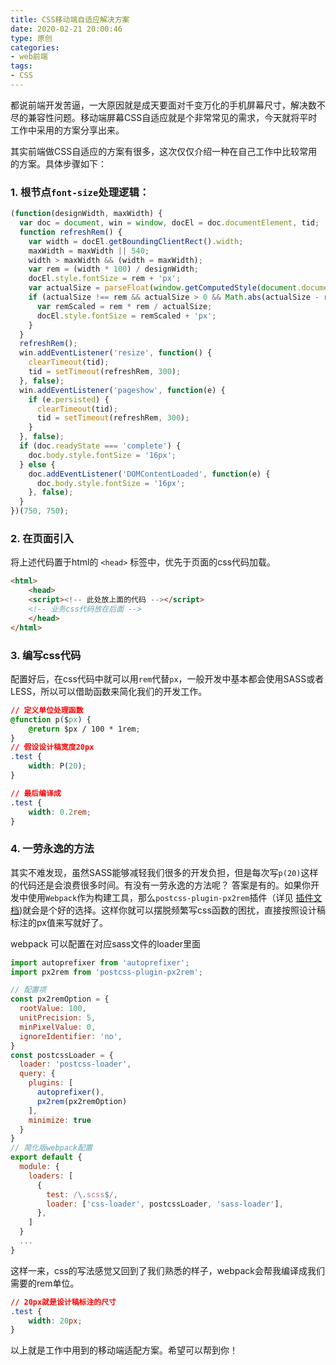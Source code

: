 ```yaml
---
title: CSS移动端自适应解决方案
date: 2020-02-21 20:00:46
type: 原创
categories:
- web前端
tags:
- CSS
---
```


都说前端开发苦逼，一大原因就是成天要面对千变万化的手机屏幕尺寸，解决数不尽的兼容性问题。移动端屏幕CSS自适应就是个非常常见的需求，今天就将平时工作中采用的方案分享出来。
<!--more-->
其实前端做CSS自适应的方案有很多，这次仅仅介绍一种在自己工作中比较常用的方案。具体步骤如下：

### 1. 根节点`font-size`处理逻辑：
```javascript
(function(designWidth, maxWidth) {
  var doc = document, win = window, docEl = doc.documentElement, tid;
  function refreshRem() {
    var width = docEl.getBoundingClientRect().width;
    maxWidth = maxWidth || 540;
    width > maxWidth && (width = maxWidth);
    var rem = (width * 100) / designWidth;
    docEl.style.fontSize = rem + 'px';
    var actualSize = parseFloat(window.getComputedStyle(document.documentElement)['font-size']);
    if (actualSize !== rem && actualSize > 0 && Math.abs(actualSize - rem) > 1) {
      var remScaled = rem * rem / actualSize;
      docEl.style.fontSize = remScaled + 'px';
    }
  }
  refreshRem();
  win.addEventListener('resize', function() {
    clearTimeout(tid);
    tid = setTimeout(refreshRem, 300);
  }, false);
  win.addEventListener('pageshow', function(e) {
    if (e.persisted) {
      clearTimeout(tid);
      tid = setTimeout(refreshRem, 300);
    }
  }, false);
  if (doc.readyState === 'complete') {
    doc.body.style.fontSize = '16px';
  } else {
    doc.addEventListener('DOMContentLoaded', function(e) {
      doc.body.style.fontSize = '16px';
    }, false);
  }
})(750, 750);
```

### 2. 在页面引入
将上述代码置于html的 `<head>` 标签中，优先于页面的css代码加载。
```html
<html>
    <head>
    <script><!-- 此处放上面的代码 --></script>
    <!-- 业务css代码放在后面 -->
    </head>
</html>
```

### 3. 编写css代码
配置好后，在css代码中就可以用`rem`代替`px`，一般开发中基本都会使用SASS或者LESS，所以可以借助函数来简化我们的开发工作。
```css
// 定义单位处理函数
@function p($px) {
    @return $px / 100 * 1rem;
}
// 假设设计稿宽度20px
.test {
    width: P(20);
}

// 最后编译成
.test {
    width: 0.2rem;
}
```

### 4. 一劳永逸的方法
其实不难发现，虽然SASS能够减轻我们很多的开发负担，但是每次写`p(20)`这样的代码还是会浪费很多时间。有没有一劳永逸的方法呢？
答案是有的。如果你开发中使用`Webpack`作为构建工具，那么`postcss-plugin-px2rem`插件（详见 [插件文档](https://github.com/pigcan/postcss-plugin-px2rem "插件文档"))就会是个好的选择。这样你就可以摆脱频繁写css函数的困扰，直接按照设计稿标注的px值来写就好了。

webpack 可以配置在对应sass文件的loader里面
```JavaScript
import autoprefixer from 'autoprefixer';
import px2rem from 'postcss-plugin-px2rem';

// 配置项
const px2remOption = {
  rootValue: 100,
  unitPrecision: 5,
  minPixelValue: 0,
  ignoreIdentifier: 'no',
}
const postcssLoader = {
  loader: 'postcss-loader',
  query: {
    plugins: [
      autoprefixer(),
      px2rem(px2remOption)
    ],
    minimize: true
  }
}
// 简化版webpack配置
export default {
  module: {
    loaders: [
      {
        test: /\.scss$/,
        loader: ['css-loader', postcssLoader, 'sass-loader'],
      },
    ]
  }
  ...
}
```

这样一来，css的写法感觉又回到了我们熟悉的样子，webpack会帮我编译成我们需要的rem单位。
```css
// 20px就是设计稿标注的尺寸
.test {
    width: 20px;
}
```

以上就是工作中用到的移动端适配方案。希望可以帮到你！